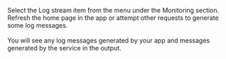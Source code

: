Select the Log stream item from the menu under the Monitoring section. Refresh the home page in the app or attempt other requests to generate some log messages.
<br>
<br>
You will see any log messages generated by your app and messages generated by the service in the output.